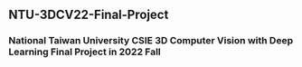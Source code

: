 ## NTU-3DCV22-Final-Project
### National Taiwan University CSIE 3D Computer Vision with Deep Learning Final Project in 2022 Fall